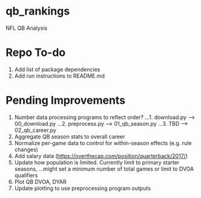 # qb_rankings
NFL QB Analysis

# Repo To-do
1. Add list of package dependencies
2. Add run instructions to README.md

# Pending Improvements
1. Number data processing programs to reflect order?
...1. download.py --> 00_download.py
...2. preprocess.py --> 01_qb_season.py
...3. TBD --> 02_qb_career.py
2. Aggregate QB season stats to overall career
3. Normalize per-game data to control for within-season effects (e.g. rule changes)
4. Add salary data (https://overthecap.com/position/quarterback/2017/)
5. Update how population is limited. Currently limit to primary starter seasons,
...might set a minimum number of total games or limit to DVOA qualifiers
6. Plot QB DVOA, DYAR 
7. Update plotting to use preprocessing program outputs
